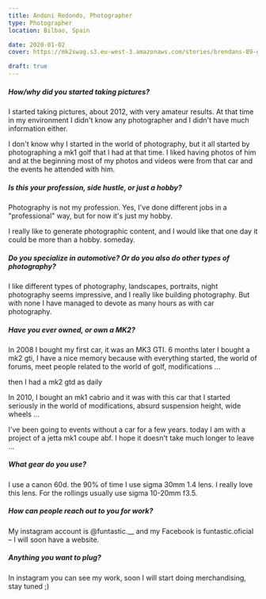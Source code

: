 ```yaml
---
title: Andoni Redondo, Photographer
type: Photographer
location: Bilbao, Spain

date: 2020-01-02
cover: https://mk2swag.s3.eu-west-3.amazonaws.com/stories/brendans-89-golf-cover.jpg

draft: true
---
```


##### How/why did you started taking pictures?
I started taking pictures, about 2012, with very amateur results. At that time in my environment I didn't know any photographer and I didn't have much information either.

I don't know why I started in the world of photography, but it all started by photographing a mk1 golf that I had at that time. I liked having photos of him and at the beginning most of my photos and videos were from that car and the events he attended with him.


##### Is this your profession, side hustle, or just a hobby?
Photography is not my profession. Yes, I've done different jobs in a "professional" way, but for now it's just my hobby.

I really like to generate photographic content, and I would like that one day it could be more than a hobby. someday.


##### Do you specialize in automotive? Or do you also do other types of photography?
I like different types of photography, landscapes, portraits, night photography seems impressive, and I really like building photography. But with none I have managed to devote as many hours as with car photography.


##### Have you ever owned, or own a MK2?
In 2008 I bought my first car, it was an MK3 GTI. 6 months later I bought a mk2 gti, I have a nice memory because with everything started, the world of forums, meet people related to the world of golf, modifications ...

then I had a mk2 gtd as daily

In 2010, I bought an mk1 cabrio and it was with this car that I started seriously in the world of modifications, absurd suspension height, wide wheels ...

I've been going to events without a car for a few years.
today I am with a project of a jetta mk1 coupe abf. I hope it doesn't take much longer to leave ...


##### What gear do you use?
I use a canon 60d. the 90% of time I use sigma 30mm 1.4 lens. I really love this lens. For the rollings usually use sigma 10-20mm f3.5.


##### How can people reach out to you for work?
My instagram account is @funtastic.__ and my Facebook is funtastic.oficial – I will soon have a website.


##### Anything you want to plug?
In instagram you can see my work, soon I will start doing merchandising, stay tuned ;)